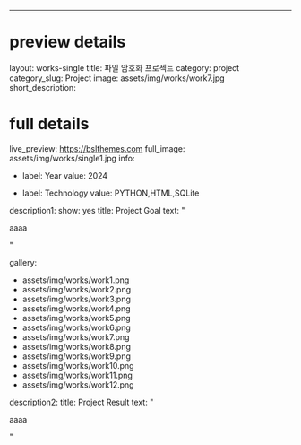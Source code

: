 ---
# preview details
layout: works-single
title: 파일 암호화 프로젝트
category: project
category_slug: Project
image: assets/img/works/work7.jpg
short_description: 

# full details
live_preview: https://bslthemes.com
full_image: assets/img/works/single1.jpg
info:
  - label: Year
    value: 2024

  - label: Technology
    value: PYTHON,HTML,SQLite

description1:
  show: yes
  title: Project Goal
  text: "<p>aaaa</p>"

gallery:
  - assets/img/works/work1.png
  - assets/img/works/work2.png
  - assets/img/works/work3.png
  - assets/img/works/work4.png
  - assets/img/works/work5.png
  - assets/img/works/work6.png
  - assets/img/works/work7.png
  - assets/img/works/work8.png
  - assets/img/works/work9.png
  - assets/img/works/work10.png
  - assets/img/works/work11.png
  - assets/img/works/work12.png  

description2:
  title: Project Result
  text: "<p>aaaa</p>"